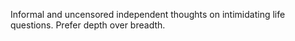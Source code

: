 Informal and uncensored independent thoughts on intimidating life questions. Prefer depth over breadth.
